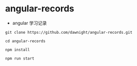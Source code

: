 # angular-records

+ angular 学习记录

```
git clone https://github.com/dawnight/angular-records.git

cd angular-records

npm install

npm run start
```
